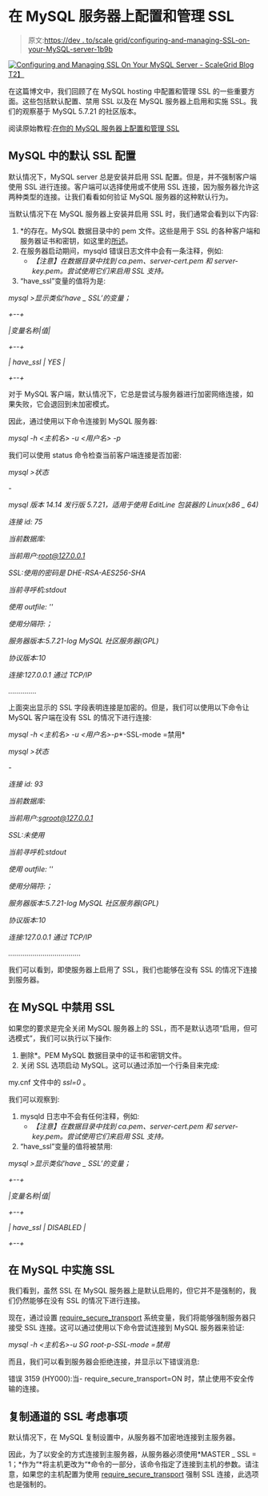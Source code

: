 # 在 MySQL 服务器上配置和管理 SSL

> 原文:[https://dev . to/scale grid/configuring-and-managing-SSL-on-your-MySQL-server-1b9b](https://dev.to/scalegrid/configuring-and-managing-ssl-on-your-mysql-server-1b9b)

[![Configuring and Managing SSL On Your MySQL Server - ScaleGrid Blog](../Images/ebba46602ca59b0666c1a891766b91d7.png)T2】](https://res.cloudinary.com/practicaldev/image/fetch/s--hmM6Xo5f--/c_limit%2Cf_auto%2Cfl_progressive%2Cq_auto%2Cw_880/https://mongodb.scalegrid.io/hubfs/Configuring-and-Managing-SSL-on-Your-MySQL-Server-ScaleGrid-Blog-150551-edited.png)

在这篇博文中，我们回顾了在 MySQL hosting 中配置和管理 SSL 的一些重要方面。这些包括默认配置、禁用 SSL 以及在 MySQL 服务器上启用和实施 SSL。我们的观察基于 MySQL 5.7.21 的社区版本。

阅读原始教程:[在你的 MySQL 服务器上配置和管理 SSL](https://scalegrid.io/blog/configuring-and-managing-ssl-on-your-mysql-server/)

## MySQL 中的默认 SSL 配置

默认情况下，MySQL server 总是安装并启用 SSL 配置。但是，并不强制客户端使用 SSL 进行连接。客户端可以选择使用或不使用 SSL 连接，因为服务器允许这两种类型的连接。让我们看看如何验证 MySQL 服务器的这种默认行为。

当默认情况下在 MySQL 服务器上安装并启用 SSL 时，我们通常会看到以下内容:

1.  *的存在。MySQL 数据目录中的 pem 文件。这些是用于 SSL 的各种客户端和服务器证书和密钥，如这里的[所述](https://dev.mysql.com/doc/refman/5.7/en/creating-ssl-rsa-files-using-mysql.html#creating-ssl-rsa-files-using-mysql-automatic)。
2.  在服务器启动期间，mysqld 错误日志文件中会有一条注释，例如:
    *   *【注意】在数据目录中找到 ca.pem、server-cert.pem 和 server-key.pem。尝试使用它们来启用 SSL 支持。*
3.  “have_ssl”变量的值将为是:

*mysql >显示类似‘have _ SSL’的变量；*

*+--+*

*|变量名称|值|*

*+--+*

*| have_ssl | YES |*

*+--+*

对于 MySQL 客户端，默认情况下，它总是尝试与服务器进行加密网络连接，如果失败，它会退回到未加密模式。

因此，通过使用以下命令连接到 MySQL 服务器:

*mysql -h <主机名> -u <用户名> -p*

我们可以使用 status 命令检查当前客户端连接是否加密:

*mysql >状态*

*-*

*mysql 版本 14.14 发行版 5.7.21，适用于使用 EditLine 包装器的 Linux(x86 _ 64)*

*连接 id: 75*

*当前数据库:*

*当前用户:root@127.0.0.1*

*SSL:使用的密码是 DHE-RSA-AES256-SHA*

*当前寻呼机:stdout*

*使用 outfile: ''*

*使用分隔符:；*

*服务器版本:5.7.21-log MySQL 社区服务器(GPL)*

*协议版本:10*

*连接:127.0.0.1 通过 TCP/IP*

*…………..*

上面突出显示的 SSL 字段表明连接是加密的。但是，我们可以使用以下命令让 MySQL 客户端在没有 SSL 的情况下进行连接:

*mysql -h <主机名> -u <用户名>-p**-SSL-mode =禁用*

*mysql >状态*

*-*

*连接 id: 93*

*当前数据库:*

*当前用户:sgroot@127.0.0.1*

*SSL:未使用*

*当前寻呼机:stdout*

*使用 outfile: ''*

*使用分隔符:；*

*服务器版本:5.7.21-log MySQL 社区服务器(GPL)*

*协议版本:10*

*连接:127.0.0.1 通过 TCP/IP*

*………………………………*

我们可以看到，即使服务器上启用了 SSL，我们也能够在没有 SSL 的情况下连接到服务器。

## 在 MySQL 中禁用 SSL

如果您的要求是完全关闭 MySQL 服务器上的 SSL，而不是默认选项“启用，但可选模式”，我们可以执行以下操作:

1.  删除*。PEM MySQL 数据目录中的证书和密钥文件。
2.  关闭 SSL 选项启动 MySQL。这可以通过添加一个行条目来完成:

my.cnf 文件中的 *ssl=0* 。

我们可以观察到:

1.  mysqld 日志中不会有任何注释，例如:
    *   *【注意】在数据目录中找到 ca.pem、server-cert.pem 和 server-key.pem。尝试使用它们来启用 SSL 支持。*
2.  “have_ssl”变量的值将被禁用:

*mysql >显示类似‘have _ SSL’的变量；*

*+--+*

*|变量名称|值|*

*+--+*

*| have_ssl | DISABLED |*

*+--+*

## 在 MySQL 中实施 SSL

我们看到，虽然 SSL 在 MySQL 服务器上是默认启用的，但它并不是强制的，我们仍然能够在没有 SSL 的情况下进行连接。

现在，通过设置 [require_secure_transport](https://dev.mysql.com/doc/refman/8.0/en/server-system-variables.html#sysvar_require_secure_transport) 系统变量，我们将能够强制服务器只接受 SSL 连接。这可以通过使用以下命令尝试连接到 MySQL 服务器来验证:

*mysql -h <主机名>-u SG root-p-SSL-mode =禁用*

而且，我们可以看到服务器会拒绝连接，并显示以下错误消息:

错误 3159 (HY000):当- require_secure_transport=ON 时，禁止使用不安全传输的连接。

## 复制通道的 SSL 考虑事项

默认情况下，在 MySQL 复制设置中，从服务器不加密地连接到主服务器。

因此，为了以安全的方式连接到主服务器，从服务器必须使用*MASTER _ SSL = 1；*作为“*将主机更改为“*命令的一部分，该命令指定了连接到主机的参数。请注意，如果您的主机配置为使用 [require_secure_transport](https://dev.mysql.com/doc/refman/8.0/en/server-system-variables.html#sysvar_require_secure_transport) 强制 SSL 连接，此选项也是强制的。